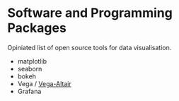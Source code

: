 # Software and Programming Packages

Opiniated list of open source tools for data visualisation.

- matplotlib
- seaborn
- bokeh
- Vega / [Vega-Altair](https://altair-viz.github.io/index.html)
- Grafana 

